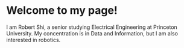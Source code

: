 # Welcome to my page!

I am Robert Shi, a senior studying Electrical Engineering at Princeton University. My concentration is in Data and Information, but I am also interested in robotics.
